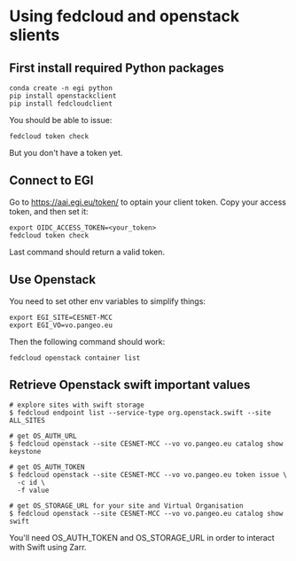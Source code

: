 # Using fedcloud and openstack slients

## First install required Python packages

```
conda create -n egi python
pip install openstackclient
pip install fedcloudclient
```

You should be able to issue:
```
fedcloud token check
```

But you don't have a token yet.

## Connect to EGI

Go to https://aai.egi.eu/token/ to optain your client token. Copy your access token, and then set it:

```
export OIDC_ACCESS_TOKEN=<your_token>
fedcloud token check
```

Last command should return a valid token.

## Use Openstack

You need to set other env variables to simplify things:

```
export EGI_SITE=CESNET-MCC
export EGI_VO=vo.pangeo.eu
```

Then the following command should work:
```
fedcloud openstack container list
```

## Retrieve Openstack swift important values

```
# explore sites with swift storage
$ fedcloud endpoint list --service-type org.openstack.swift --site ALL_SITES

# get OS_AUTH_URL
$ fedcloud openstack --site CESNET-MCC --vo vo.pangeo.eu catalog show keystone

# get OS_AUTH_TOKEN
$ fedcloud openstack --site CESNET-MCC --vo vo.pangeo.eu token issue \
  -c id \
  -f value

# get OS_STORAGE_URL for your site and Virtual Organisation
$ fedcloud openstack --site CESNET-MCC --vo vo.pangeo.eu catalog show swift
```

You'll need OS_AUTH_TOKEN and OS_STORAGE_URL in order to interact with Swift using Zarr.